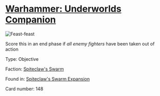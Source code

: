 # [Warhammer: Underworlds Companion](https://guidokessels.github.io/wh-underworlds)

  

![Feast-feast](https://warhammerunderworlds.com/wp-content/uploads/sites/6/2018/02/148_ENG.png)

Score this in an end phase if <i>all enemy fighters</i> have been taken out of action

Type: Objective

Faction: [Spiteclaw's Swarm](https://guidokessels.github.io/wh-underworlds/factions/spiteclaws-swarm)

Found in: [Spiteclaw's Swarm Expansion](https://guidokessels.github.io/wh-underworlds/locations/spiteclaws-swarm-expansion)

Card number: 148
